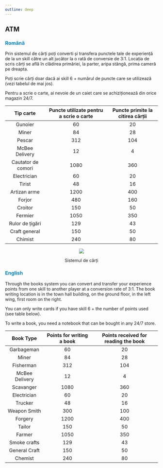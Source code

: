 ```yaml
---
outline: deep
---
```


## ATM

### <span style="color: #0088CC">Română</span>

Prin sistemul de cărți poți converti și transfera punctele tale de experiență de la un skill către un alt jucător la o rată de conversie de 3:1. Locația de scris cărți se află în clădirea primăriei, la parter, aripa stângă, prima cameră pe dreapta.

Poți scrie cărți doar dacă ai skill 6 + numărul de puncte care se utilizează (vezi tabelul de mai jos).

Pentru a scrie o carte, ai nevoie de un caiet care se achiziționează din orice magazin 24/7.

|Tip carte|Puncte utilizate pentru a scrie o carte|Puncte primite la citirea cărții|
|:---:|:---:|:---:|
|Gunoier|60|20|
|Miner|84|28|
|Pescar|312|104|
|McBee Delivery|12|4|
|Cautator de comori|1080|360|
|Electrician|60|20|
|Tirist|48|16|
|Artizan arme|1200|400|
|Forjor|480|160|
|Croitor|150|50|
|Fermier|1050|350|
|Rulor de țigări|129|43|
|Craft general|150|50|
|Chimist|240|80|


<p align="center"><img src="https://i.imgur.com/ULVRHww.png"/></p>
<p style="text-align: center">Sistemul de cărți</p>

### <span style="color: #0088CC">English</span>

Through the books system you can convert and transfer your experience points from one skill to another player at a conversion rate of 3:1. The book writing location is in the town hall building, on the ground floor, in the left wing, first room on the right.

You can only write cards if you have skill 6 + the number of points used (see table below).

To write a book, you need a notebook that can be bought in any 24/7 store.

|Book Type|Points for writing a book|Points received for reading the book|
|:---:|:---:|:---:|
|Garbageman|60|20||
|Miner|84|28|
|Fisherman|312|104|
|McBee Delivery|12|4|
|Scavanger|1080|360|
|Electrician|60|20|
|Trucker|48|16|
|Weapon Smith|300|100|
|Forgery|1200|400|
|Tailor|150|50|
|Farmer|1050|350|
|Smoke crafts|129|43|
|General Craft|150|50|
|Chemist|240|80|